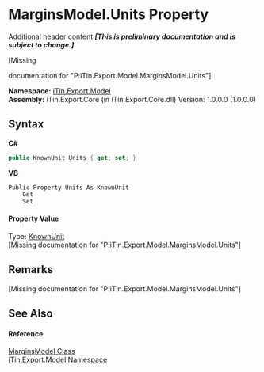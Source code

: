 # MarginsModel.Units Property 
Additional header content _**\[This is preliminary documentation and is subject to change.\]**_

\[Missing <summary> documentation for "P:iTin.Export.Model.MarginsModel.Units"\]

**Namespace:**&nbsp;<a href="ef57ffcc-e95e-b212-5a46-9aa6f5a3511f">iTin.Export.Model</a><br />**Assembly:**&nbsp;iTin.Export.Core (in iTin.Export.Core.dll) Version: 1.0.0.0 (1.0.0.0)

## Syntax

**C#**<br />
``` C#
public KnownUnit Units { get; set; }
```

**VB**<br />
``` VB
Public Property Units As KnownUnit
	Get
	Set
```


#### Property Value
Type: <a href="e699e703-a8fe-71bc-74b3-f9e4a8047bab">KnownUnit</a><br />\[Missing <value> documentation for "P:iTin.Export.Model.MarginsModel.Units"\]

## Remarks
\[Missing <remarks> documentation for "P:iTin.Export.Model.MarginsModel.Units"\]

## See Also


#### Reference
<a href="9169ba51-2f2d-0b19-403d-e4673fa0563e">MarginsModel Class</a><br /><a href="ef57ffcc-e95e-b212-5a46-9aa6f5a3511f">iTin.Export.Model Namespace</a><br />